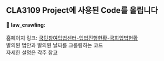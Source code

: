 CLA3109 Project에 사용된 Code를 올립니다
-------------------
:ocean: **law_crawling:**   <br/>
<br/>
홈페이지 링크: [국민참여입법센터-입법진행현황-국회입법현황](https://opinion.lawmaking.go.kr/gcom/nsmLmSts/out?pageIndex=1)<br/>
발의된 법안과 발의된 날짜를 크롤링하는 코드
<br/>
자세한 설명은 각주 참고

